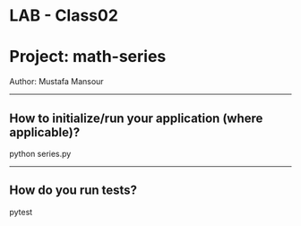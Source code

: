 # LAB - Class02




#  Project: math-series

Author: Mustafa Mansour

---

 ## How to initialize/run your application (where applicable)?

python series.py

---

 ## How do you run tests?

 pytest